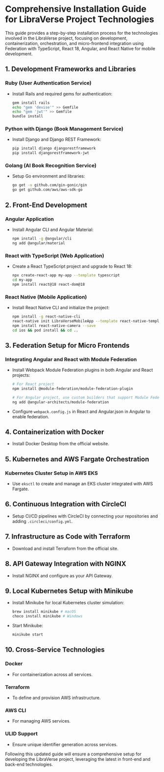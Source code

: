 
# Comprehensive Installation Guide for LibraVerse Project Technologies

This guide provides a step-by-step installation process for the technologies involved in the LibraVerse project, focusing on development, containerization, orchestration, and micro-frontend integration using Federation with TypeScript, React 18, Angular, and React Native for mobile development.

## 1. Development Frameworks and Libraries

### Ruby (User Authentication Service)
- Install Rails and required gems for authentication:
  ```bash
  gem install rails
  echo "gem 'devise'" >> Gemfile
  echo "gem 'jwt'" >> Gemfile
  bundle install
  ```

### Python with Django (Book Management Service)
- Install Django and Django REST Framework:
  ```bash
  pip install django djangorestframework
  pip install djangorestframework-jwt
  ```

### Golang (AI Book Recognition Service)
- Setup Go environment and libraries:
  ```bash
  go get -u github.com/gin-gonic/gin
  go get github.com/aws/aws-sdk-go
  ```

## 2. Front-End Development

### Angular Application
- Install Angular CLI and Angular Material:
  ```bash
  npm install -g @angular/cli
  ng add @angular/material
  ```

### React with TypeScript (Web Application)
- Create a React TypeScript project and upgrade to React 18:
  ```bash
  npx create-react-app my-app --template typescript
  cd my-app
  npm install react@18 react-dom@18
  ```

### React Native (Mobile Application)
- Install React Native CLI and initialize the project:
  ```bash
  npm install -g react-native-cli
  react-native init LibraVerseMobileApp --template react-native-template-typescript
  npm install react-native-camera --save
  cd ios && pod install && cd ..
  ```

## 3. Federation Setup for Micro Frontends

### Integrating Angular and React with Module Federation
- Install Webpack Module Federation plugins in both Angular and React projects:
  ```bash
  # For React project
  npm install @module-federation/module-federation-plugin
  
  # For Angular project, use custom builders that support Module Federation
  ng add @angular-architects/module-federation
  ```

- Configure `webpack.config.js` in React and Angular.json in Angular to enable federation.

## 4. Containerization with Docker

- Install Docker Desktop from the official website.

## 5. Kubernetes and AWS Fargate Orchestration

### Kubernetes Cluster Setup in AWS EKS
- Use `eksctl` to create and manage an EKS cluster integrated with AWS Fargate.

## 6. Continuous Integration with CircleCI

- Setup CI/CD pipelines with CircleCI by connecting your repositories and adding `.circleci/config.yml`.

## 7. Infrastructure as Code with Terraform

- Download and install Terraform from the official site.

## 8. API Gateway Integration with NGINX

- Install NGINX and configure as your API Gateway.

## 9. Local Kubernetes Setup with Minikube

- Install Minikube for local Kubernetes cluster simulation:
  ```bash
  brew install minikube # macOS
  choco install minikube # Windows
  ```

- Start Minikube:
  ```bash
  minikube start
  ```

## 10. Cross-Service Technologies

### Docker
- For containerization across all services.

### Terraform
- To define and provision AWS infrastructure.

### AWS CLI
- For managing AWS services.

### ULID Support
- Ensure unique identifier generation across services.

Following this updated guide will ensure a comprehensive setup for developing the LibraVerse project, leveraging the latest in front-end and back-end technologies.
